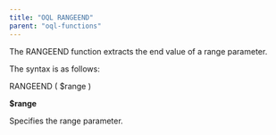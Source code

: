 ```yaml
---
title: "OQL RANGEEND"
parent: "oql-functions"
---
```



The RANGEEND function extracts the end value of a range parameter.

The syntax is as follows:

RANGEEND ( $range )

**$range**

Specifies the range parameter.
